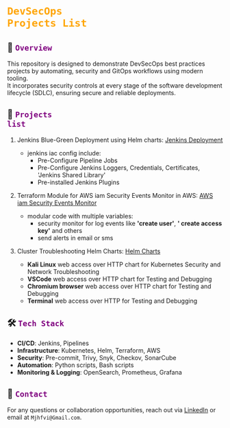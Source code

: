 # <code style="color : orange">DevSecOps Projects List</code>

## 📌 <code style="color : purple">Overview</code>

This repository is designed to demonstrate DevSecOps best practices projects by automating, security and GitOps workflows using modern tooling.\
It incorporates security controls at every stage of the software development lifecycle (SDLC), ensuring secure and reliable deployments.

## 🧰 <code style="color : purple">Projects list</code>

1. Jenkins Blue-Green Deployment using Helm charts: [Jenkins Deployment](https://github.com/mjhfvi/GitOps_Jenkins_Deployment)
   - jenkins iac config include:
     - Pre-Configure Pipeline Jobs
     - Pre-Configure Jenkins Loggers, Credentials, Certificates, 'Jenkins Shared Library'
     - Pre-installed Jenkins Plugins

2. Terraform Module for AWS iam Security Events Monitor in AWS: [AWS iam Security Events Monitor](https://github.com/mjhfvi/terraform-aws-iam-security-events-monitor)
   - modular code with multiple variables:
     - security monitor for log events like **'create user'**, **' create access key'** and others 
     - send alerts in email or sms

3. Cluster Troubleshooting Helm Charts: [Helm Charts](https://github.com/mjhfvi/GitOps_Helm_Charts)
   - **Kali Linux** web access over HTTP chart for Kubernetes Security and Network Troubleshooting
   - **VSCode** web access over HTTP chart for Testing and Debugging
   - **Chromium browser** web access over HTTP chart for Testing and Debugging
   - **Terminal** web access over HTTP for Testing and Debugging

## 🛠️ <code style="color : purple">Tech Stack</code>

- **CI/CD**: Jenkins, Pipelines 
- **Infrastructure**: Kubernetes, Helm, Terraform, AWS
- **Security**: Pre-commit, Trivy, Snyk, Checkov, SonarCube
- **Automation**: Python scripts, Bash scripts
- **Monitoring & Logging**: OpenSearch, Prometheus, Grafana

## 📧 <code style="color : purple">Contact</code>

For any questions or collaboration opportunities, reach out via [LinkedIn](https://www.linkedin.com/in/mjhfvi) or email at `Mjhfvi@Gmail.com`.
